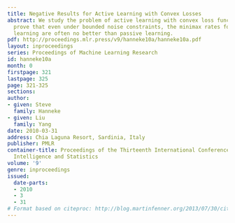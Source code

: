 ```yaml
---
title: Negative Results for Active Learning with Convex Losses
abstract: We study the problem of active learning with convex loss functions.  We
  prove that even under bounded noise constraints, the minimax rates for proper active
  learning are often no better than passive learning.
pdf: http://proceedings.mlr.press/v9/hanneke10a/hanneke10a.pdf
layout: inproceedings
series: Proceedings of Machine Learning Research
id: hanneke10a
month: 0
firstpage: 321
lastpage: 325
page: 321-325
sections: 
author:
- given: Steve
  family: Hanneke
- given: Liu
  family: Yang
date: 2010-03-31
address: Chia Laguna Resort, Sardinia, Italy
publisher: PMLR
container-title: Proceedings of the Thirteenth International Conference on Artificial
  Intelligence and Statistics
volume: '9'
genre: inproceedings
issued:
  date-parts:
  - 2010
  - 3
  - 31
# Format based on citeproc: http://blog.martinfenner.org/2013/07/30/citeproc-yaml-for-bibliographies/
---
```

